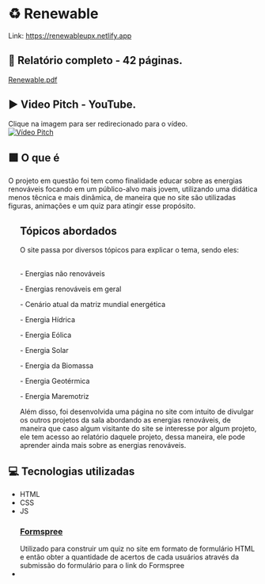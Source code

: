 # ♻ Renewable

Link: https://renewableupx.netlify.app

## 📗 Relatório completo - 42 páginas.

[Renewable.pdf](https://github.com/lucastoll/Renewable/files/8935906/UPx3.pdf)


## ▶ Video Pitch - YouTube.
Clique na imagem para ser redirecionado para o vídeo. <br>
[![Vídeo Pitch](https://user-images.githubusercontent.com/86172649/174489513-5823c80e-0e8e-4881-ae05-56b9f9c4e642.PNG)](https://www.youtube.com/watch?v=d_2StmxKlGc)


## 🟩 O que é

O projeto em questão foi tem como finalidade educar sobre as energias renováveis focando em um público-alvo mais jovem, utilizando uma didática menos têcnica e mais dinâmica, de maneira que no site são utilizadas figuras, animações e um quiz para atingir esse propósito. 

<ul>
  <h2>Tópicos abordados</h2>
</ul>
<ul>
  O site passa por diversos tópicos para explicar o tema, sendo eles: <br>
  <br>
  <p>- Energias não renováveis</p>
  <p>- Energias renováveis em geral</p>
  <p>- Cenário atual da matriz mundial energética</p>
  <p>- Energia Hídrica</p>
  <p>- Energia Eólica</p>
  <p>- Energia Solar</p>
  <p>- Energia da Biomassa</p>
  <p>- Energia Geotérmica</p>
  <p>- Energia Maremotriz</p>
  <P>Além disso, foi desenvolvida uma página no site com intuito de divulgar os outros projetos da sala abordando as energias renováveis, de maneira que caso algum visitante do site se interesse por algum projeto, ele tem acesso ao relatório daquele projeto, dessa maneira, ele pode aprender ainda mais sobre as energias renováveis.
</ul>
  
## 💻 Tecnologias utilizadas

<ul>
  <li>HTML</li>
  <li>CSS</li>
  <li>JS</li>
  <a href="https://formspree.io" target="_blank"><h3>Formspree</h3></a>
  Utilizado para construir um quiz no site em formato de formulário HTML e então obter a quantidade de acertos de cada usuários através da submissão do formulário para o link do Formspree
  <li>
  
  





